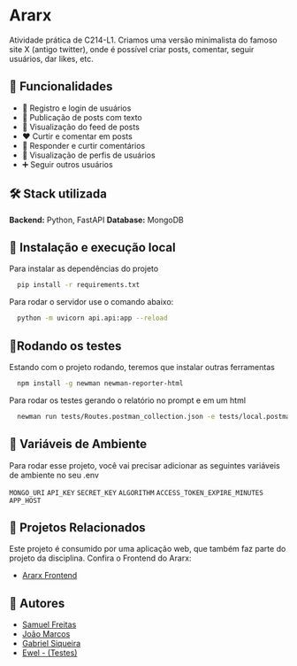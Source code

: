 
# Ararx

Atividade prática de C214-L1. Criamos uma versão minimalista do famoso site X (antigo twitter), onde é possível criar posts, comentar, seguir usuários, dar likes, etc.


## 🌟 Funcionalidades

- 🔐 Registro e login de usuários
- 📝 Publicação de posts com texto
- 📰 Visualização do feed de posts
- ❤️ Curtir e comentar em posts
- 💬 Responder e curtir comentários
- 👤 Visualização de perfis de usuários
- ➕ Seguir outros usuários

## 🛠️ Stack utilizada
**Backend:** Python, FastAPI
**Database:** MongoDB

## 🚀 Instalação e execução local
Para instalar as dependências do projeto
```bash
  pip install -r requirements.txt
```
Para rodar o servidor use o comando abaixo:
```bash
  python -m uvicorn api.api:app --reload
```

## 🚀Rodando os testes
Estando com o projeto rodando, teremos que instalar outras ferramentas
```bash
  npm install -g newman newman-reporter-html
```

Para rodar os testes gerando o relatório no prompt e em um html
```bash
  newman run tests/Routes.postman_collection.json -e tests/local.postman_environment.json --reporters cli,html --reporter-html-export tests/reports/report.html
```

## 🔧 Variáveis de Ambiente

Para rodar esse projeto, você vai precisar adicionar as seguintes variáveis de ambiente no seu .env

`MONGO_URI`
`API_KEY`
`SECRET_KEY`
`ALGORITHM`
`ACCESS_TOKEN_EXPIRE_MINUTES`
`APP_HOST`

## 🔗 Projetos Relacionados
Este projeto é consumido por uma aplicação web, que também faz parte do projeto da disciplina. Confira o Frontend do Ararx:

- [Ararx Frontend](https://github.com/gabrielss2406/Ararx-Frontend)


## 👥 Autores
- [Samuel Freitas](https://github.com/SamuelFreitasSoares)
- [João Marcos](https://github.com/markinh00)
- [Gabriel Siqueira](https://github.com/gabrielss2406/)
- [Ewel - (Testes)](https://github.com/Ewel10/)


